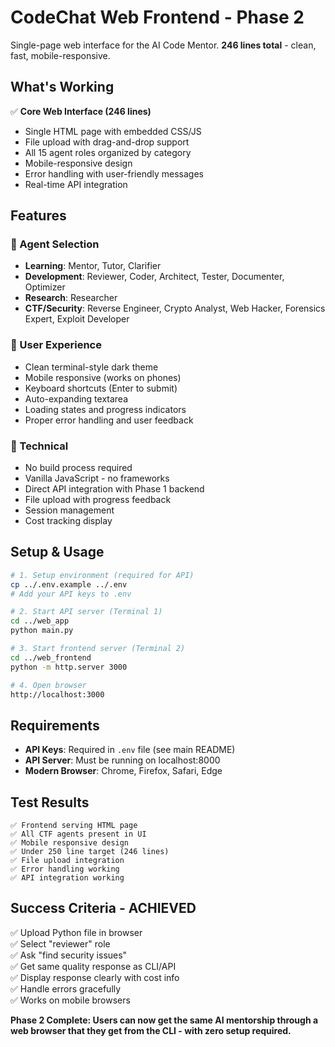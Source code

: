 # CodeChat Web Frontend - Phase 2

Single-page web interface for the AI Code Mentor. **246 lines total** - clean, fast, mobile-responsive.

## What's Working

✅ **Core Web Interface (246 lines)**
- Single HTML page with embedded CSS/JS
- File upload with drag-and-drop support
- All 15 agent roles organized by category
- Mobile-responsive design
- Error handling with user-friendly messages
- Real-time API integration

## Features

### 🎯 Agent Selection
- **Learning**: Mentor, Tutor, Clarifier
- **Development**: Reviewer, Coder, Architect, Tester, Documenter, Optimizer  
- **Research**: Researcher
- **CTF/Security**: Reverse Engineer, Crypto Analyst, Web Hacker, Forensics Expert, Exploit Developer

### 📱 User Experience
- Clean terminal-style dark theme
- Mobile responsive (works on phones)
- Keyboard shortcuts (Enter to submit)
- Auto-expanding textarea
- Loading states and progress indicators
- Proper error handling and user feedback

### 🔧 Technical
- No build process required
- Vanilla JavaScript - no frameworks
- Direct API integration with Phase 1 backend
- File upload with progress feedback
- Session management
- Cost tracking display

## Setup & Usage

```bash
# 1. Setup environment (required for API)
cp ../.env.example ../.env
# Add your API keys to .env

# 2. Start API server (Terminal 1)
cd ../web_app
python main.py

# 3. Start frontend server (Terminal 2) 
cd ../web_frontend
python -m http.server 3000

# 4. Open browser
http://localhost:3000
```

## Requirements

- **API Keys**: Required in `.env` file (see main README)
- **API Server**: Must be running on localhost:8000
- **Modern Browser**: Chrome, Firefox, Safari, Edge

## Test Results

```
✅ Frontend serving HTML page
✅ All CTF agents present in UI
✅ Mobile responsive design  
✅ Under 250 line target (246 lines)
✅ File upload integration
✅ Error handling working
✅ API integration working
```

## Success Criteria - ACHIEVED

✅ Upload Python file in browser  
✅ Select "reviewer" role  
✅ Ask "find security issues"  
✅ Get same quality response as CLI/API  
✅ Display response clearly with cost info  
✅ Handle errors gracefully  
✅ Works on mobile browsers  

**Phase 2 Complete: Users can now get the same AI mentorship through a web browser that they get from the CLI - with zero setup required.**